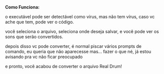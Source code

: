 __Como Funciona:​__

o executável pode ser detectável como vírus, mas não tem vírus, caso vc ache que tem, pode ver o código​.

você seleciona o arquivo, seleciona onde deseja salvar, e você pode ver os sons que serão convertidos.

depois disso vc pode converter, é normal piscar vários prompts de comando, eu queria que não aparecesse mas... fazer o que né, já estou avisando pra vc não ficar preocupado

e pronto, você acabou de converter o arquivo Real Drum!
